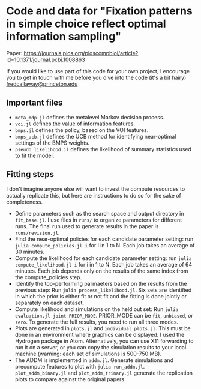 # Code and data for "Fixation patterns in simple choice reflect optimal information sampling"

Paper: https://journals.plos.org/ploscompbiol/article?id=10.1371/journal.pcbi.1008863


If you would like to use part of this code for your own project, I encourage you to get in touch with me before you dive into the code (it's a bit hairy) fredcallaway@princeton.edu

## Important files

- `meta_mdp.jl` defines the metalevel Markov decision process.
- `voi.jl` defines the value of information features.
- `bmps.jl` defines the policy, based on the VOI features.
- `bmps_ucb.jl` defines the UCB method for identifying near-optimal settings of the BMPS weights.
- `pseudo_likelihood.jl` defines the likelihood of summary statistics used to fit the model.

## Fitting steps

I don't imagine anyone else will want to invest the compute resources to actually replicate this, but here are instructions to do so for the sake of completeness.

- Define parameters such as the search space and output directory in `fit_base.jl`. I use files in `runs/` to organize parameters for different runs. The final run used to generate results in the paper is `runs/revision.jl`.
- Find the near-optimal policies for each candidate parameter setting: run `julia compute_policies.jl i` for i in 1 to N. Each job takes an average of 30 minutes.
- Compute the likelihood for each candidate parameter setting: run `julia compute_likelihood.jl i` for i in 1 to N. Each job takes an average of 64 minutes. Each job depends only on the results of the same index from the compute_policies step.
- Identify the top-performing parmaeters based on the results from the previous step: Run `julia process_likelihood.jl`. Six sets are identified in which the prior is either fit or not fit and the fitting is done jointly or separately on each dataset.
- Compute likelihood and simulations on the held out set: Run `julia evaluation.jl joint PRIOR_MODE`. PRIOR_MODE can be `fit`, `unbiased`, or `zero`. To generate the full results, you need to run all three modes.
- Plots are generated in `plots.jl` and `individual_plots.jl`. This must be done in an environment where graphics can be displayed. I used the Hydrogen package in Atom. Alternatively, you can use X11 forwarding to run it on a server, or you can copy the simulation results to your local machine (warning: each set of simulations is 500-750 MB).
- The ADDM is implemented in `addm.jl`. Generate simulations and precompute features to plot with `julia run_addm.jl`. `plot_addm_binary.jl` and `plot_addm_trinary.jl` generate the replication plots to compare against the original papers.
<!-- - Run `julia plots.jl RUN_NAME FIT_MODE-FIT_PRIOR`.  As such, it is  -->

